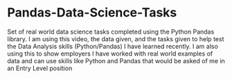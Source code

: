 # Pandas-Data-Science-Tasks
Set of real world data science tasks completed using the Python Pandas library.
I am using this video, the data given, and the tasks given to help test the Data Analysis skills (Python/Pandas) I have learned recently.
I am also using this to show employers I have worked with real world examples of data and can use skills like Python and Pandas that would be asked of me in an Entry Level position
